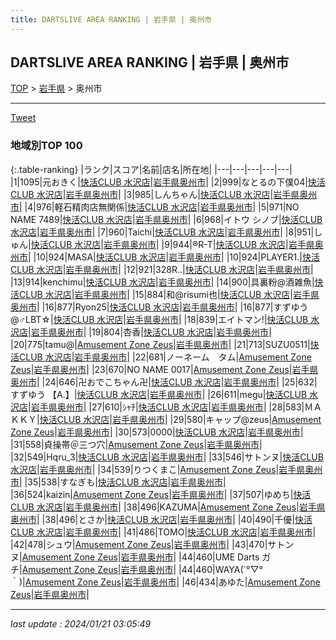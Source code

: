 ```yaml
---
title: DARTSLIVE AREA RANKING | 岩手県 | 奥州市
---
```

## DARTSLIVE AREA RANKING | 岩手県 | 奥州市

[TOP](/darts/rank/) > [岩手県](/darts/rank/岩手県/) > 奥州市

___

<a href="https://twitter.com/share?ref_src=twsrc%5Etfw" data-text="DARTSLIVE AREA RANKING | 岩手県奥州市" class="twitter-share-button" data-via="DARTSLIVE" data-hashtags="DARTSLIVE" data-related="DARTSLIVE" data-show-count="false">Tweet</a>

### 地域別TOP 100

{:.table-ranking}
|ランク|スコア|名前|店名|所在地|
|---|---|---|---|---|
|1|1095|元おきく|<a href="https://search.dartslive.com/jp/shop/cb2148ab75443d335f9f3321c1147265">快活CLUB 水沢店</a>|<a href="/darts/rank/岩手県/奥州市">岩手県奥州市</a>|
|2|999|なとるの下僕04|<a href="https://search.dartslive.com/jp/shop/cb2148ab75443d335f9f3321c1147265">快活CLUB 水沢店</a>|<a href="/darts/rank/岩手県/奥州市">岩手県奥州市</a>|
|3|985|しんちゃん|<a href="https://search.dartslive.com/jp/shop/cb2148ab75443d335f9f3321c1147265">快活CLUB 水沢店</a>|<a href="/darts/rank/岩手県/奥州市">岩手県奥州市</a>|
|4|976|軽石精肉店無関係|<a href="https://search.dartslive.com/jp/shop/cb2148ab75443d335f9f3321c1147265">快活CLUB 水沢店</a>|<a href="/darts/rank/岩手県/奥州市">岩手県奥州市</a>|
|5|971|NO NAME 7489|<a href="https://search.dartslive.com/jp/shop/cb2148ab75443d335f9f3321c1147265">快活CLUB 水沢店</a>|<a href="/darts/rank/岩手県/奥州市">岩手県奥州市</a>|
|6|968|イトウ シノブ|<a href="https://search.dartslive.com/jp/shop/cb2148ab75443d335f9f3321c1147265">快活CLUB 水沢店</a>|<a href="/darts/rank/岩手県/奥州市">岩手県奥州市</a>|
|7|960|Taichi|<a href="https://search.dartslive.com/jp/shop/cb2148ab75443d335f9f3321c1147265">快活CLUB 水沢店</a>|<a href="/darts/rank/岩手県/奥州市">岩手県奥州市</a>|
|8|951|しゅん|<a href="https://search.dartslive.com/jp/shop/cb2148ab75443d335f9f3321c1147265">快活CLUB 水沢店</a>|<a href="/darts/rank/岩手県/奥州市">岩手県奥州市</a>|
|9|944|®︎R-T|<a href="https://search.dartslive.com/jp/shop/cb2148ab75443d335f9f3321c1147265">快活CLUB 水沢店</a>|<a href="/darts/rank/岩手県/奥州市">岩手県奥州市</a>|
|10|924|MASA|<a href="https://search.dartslive.com/jp/shop/cb2148ab75443d335f9f3321c1147265">快活CLUB 水沢店</a>|<a href="/darts/rank/岩手県/奥州市">岩手県奥州市</a>|
|10|924|PLAYER1.|<a href="https://search.dartslive.com/jp/shop/cb2148ab75443d335f9f3321c1147265">快活CLUB 水沢店</a>|<a href="/darts/rank/岩手県/奥州市">岩手県奥州市</a>|
|12|921|328R..|<a href="https://search.dartslive.com/jp/shop/cb2148ab75443d335f9f3321c1147265">快活CLUB 水沢店</a>|<a href="/darts/rank/岩手県/奥州市">岩手県奥州市</a>|
|13|914|kenchimu|<a href="https://search.dartslive.com/jp/shop/cb2148ab75443d335f9f3321c1147265">快活CLUB 水沢店</a>|<a href="/darts/rank/岩手県/奥州市">岩手県奥州市</a>|
|14|900|具裏粉@酒雑魚|<a href="https://search.dartslive.com/jp/shop/cb2148ab75443d335f9f3321c1147265">快活CLUB 水沢店</a>|<a href="/darts/rank/岩手県/奥州市">岩手県奥州市</a>|
|15|884|和@risumi也|<a href="https://search.dartslive.com/jp/shop/cb2148ab75443d335f9f3321c1147265">快活CLUB 水沢店</a>|<a href="/darts/rank/岩手県/奥州市">岩手県奥州市</a>|
|16|877|Ryon25|<a href="https://search.dartslive.com/jp/shop/cb2148ab75443d335f9f3321c1147265">快活CLUB 水沢店</a>|<a href="/darts/rank/岩手県/奥州市">岩手県奥州市</a>|
|16|877|すずゆう@♂LBT☆|<a href="https://search.dartslive.com/jp/shop/cb2148ab75443d335f9f3321c1147265">快活CLUB 水沢店</a>|<a href="/darts/rank/岩手県/奥州市">岩手県奥州市</a>|
|18|839|エイトマン!|<a href="https://search.dartslive.com/jp/shop/cb2148ab75443d335f9f3321c1147265">快活CLUB 水沢店</a>|<a href="/darts/rank/岩手県/奥州市">岩手県奥州市</a>|
|19|804|杏香|<a href="https://search.dartslive.com/jp/shop/cb2148ab75443d335f9f3321c1147265">快活CLUB 水沢店</a>|<a href="/darts/rank/岩手県/奥州市">岩手県奥州市</a>|
|20|775|tamu@|<a href="https://search.dartslive.com/jp/shop/f752cf3c2dcf1a770d9b047a20a7ba1e">Amusement Zone Zeus</a>|<a href="/darts/rank/岩手県/奥州市">岩手県奥州市</a>|
|21|713|SUZU0511|<a href="https://search.dartslive.com/jp/shop/cb2148ab75443d335f9f3321c1147265">快活CLUB 水沢店</a>|<a href="/darts/rank/岩手県/奥州市">岩手県奥州市</a>|
|22|681|ノーネーム　タム|<a href="https://search.dartslive.com/jp/shop/f752cf3c2dcf1a770d9b047a20a7ba1e">Amusement Zone Zeus</a>|<a href="/darts/rank/岩手県/奥州市">岩手県奥州市</a>|
|23|670|NO NAME 0017|<a href="https://search.dartslive.com/jp/shop/f752cf3c2dcf1a770d9b047a20a7ba1e">Amusement Zone Zeus</a>|<a href="/darts/rank/岩手県/奥州市">岩手県奥州市</a>|
|24|646|卍おでこちゃん卍|<a href="https://search.dartslive.com/jp/shop/cb2148ab75443d335f9f3321c1147265">快活CLUB 水沢店</a>|<a href="/darts/rank/岩手県/奥州市">岩手県奥州市</a>|
|25|632|すずゆう 【A.】|<a href="https://search.dartslive.com/jp/shop/cb2148ab75443d335f9f3321c1147265">快活CLUB 水沢店</a>|<a href="/darts/rank/岩手県/奥州市">岩手県奥州市</a>|
|26|611|megu|<a href="https://search.dartslive.com/jp/shop/cb2148ab75443d335f9f3321c1147265">快活CLUB 水沢店</a>|<a href="/darts/rank/岩手県/奥州市">岩手県奥州市</a>|
|27|610|ｼｬﾁ|<a href="https://search.dartslive.com/jp/shop/cb2148ab75443d335f9f3321c1147265">快活CLUB 水沢店</a>|<a href="/darts/rank/岩手県/奥州市">岩手県奥州市</a>|
|28|583|ＭＡＫＫＹ|<a href="https://search.dartslive.com/jp/shop/cb2148ab75443d335f9f3321c1147265">快活CLUB 水沢店</a>|<a href="/darts/rank/岩手県/奥州市">岩手県奥州市</a>|
|29|580|キャップ@zeus|<a href="https://search.dartslive.com/jp/shop/f752cf3c2dcf1a770d9b047a20a7ba1e">Amusement Zone Zeus</a>|<a href="/darts/rank/岩手県/奥州市">岩手県奥州市</a>|
|30|573|0000|<a href="https://search.dartslive.com/jp/shop/cb2148ab75443d335f9f3321c1147265">快活CLUB 水沢店</a>|<a href="/darts/rank/岩手県/奥州市">岩手県奥州市</a>|
|31|558|貞操帯＠三つ穴|<a href="https://search.dartslive.com/jp/shop/f752cf3c2dcf1a770d9b047a20a7ba1e">Amusement Zone Zeus</a>|<a href="/darts/rank/岩手県/奥州市">岩手県奥州市</a>|
|32|549|Hqru_3|<a href="https://search.dartslive.com/jp/shop/cb2148ab75443d335f9f3321c1147265">快活CLUB 水沢店</a>|<a href="/darts/rank/岩手県/奥州市">岩手県奥州市</a>|
|33|546|サトンヌ|<a href="https://search.dartslive.com/jp/shop/cb2148ab75443d335f9f3321c1147265">快活CLUB 水沢店</a>|<a href="/darts/rank/岩手県/奥州市">岩手県奥州市</a>|
|34|539|りつくまこ|<a href="https://search.dartslive.com/jp/shop/f752cf3c2dcf1a770d9b047a20a7ba1e">Amusement Zone Zeus</a>|<a href="/darts/rank/岩手県/奥州市">岩手県奥州市</a>|
|35|538|すなぎも|<a href="https://search.dartslive.com/jp/shop/cb2148ab75443d335f9f3321c1147265">快活CLUB 水沢店</a>|<a href="/darts/rank/岩手県/奥州市">岩手県奥州市</a>|
|36|524|kaizin|<a href="https://search.dartslive.com/jp/shop/f752cf3c2dcf1a770d9b047a20a7ba1e">Amusement Zone Zeus</a>|<a href="/darts/rank/岩手県/奥州市">岩手県奥州市</a>|
|37|507|ゆめち|<a href="https://search.dartslive.com/jp/shop/cb2148ab75443d335f9f3321c1147265">快活CLUB 水沢店</a>|<a href="/darts/rank/岩手県/奥州市">岩手県奥州市</a>|
|38|496|KAZUMA|<a href="https://search.dartslive.com/jp/shop/f752cf3c2dcf1a770d9b047a20a7ba1e">Amusement Zone Zeus</a>|<a href="/darts/rank/岩手県/奥州市">岩手県奥州市</a>|
|38|496|とさか|<a href="https://search.dartslive.com/jp/shop/cb2148ab75443d335f9f3321c1147265">快活CLUB 水沢店</a>|<a href="/darts/rank/岩手県/奥州市">岩手県奥州市</a>|
|40|490|千優|<a href="https://search.dartslive.com/jp/shop/cb2148ab75443d335f9f3321c1147265">快活CLUB 水沢店</a>|<a href="/darts/rank/岩手県/奥州市">岩手県奥州市</a>|
|41|486|TOMO|<a href="https://search.dartslive.com/jp/shop/cb2148ab75443d335f9f3321c1147265">快活CLUB 水沢店</a>|<a href="/darts/rank/岩手県/奥州市">岩手県奥州市</a>|
|42|478|シュウ|<a href="https://search.dartslive.com/jp/shop/f752cf3c2dcf1a770d9b047a20a7ba1e">Amusement Zone Zeus</a>|<a href="/darts/rank/岩手県/奥州市">岩手県奥州市</a>|
|43|470|サトンヌ|<a href="https://search.dartslive.com/jp/shop/f752cf3c2dcf1a770d9b047a20a7ba1e">Amusement Zone Zeus</a>|<a href="/darts/rank/岩手県/奥州市">岩手県奥州市</a>|
|44|460|UME Darts ガチ|<a href="https://search.dartslive.com/jp/shop/f752cf3c2dcf1a770d9b047a20a7ba1e">Amusement Zone Zeus</a>|<a href="/darts/rank/岩手県/奥州市">岩手県奥州市</a>|
|44|460|WAYA(´°▽°｀)|<a href="https://search.dartslive.com/jp/shop/f752cf3c2dcf1a770d9b047a20a7ba1e">Amusement Zone Zeus</a>|<a href="/darts/rank/岩手県/奥州市">岩手県奥州市</a>|
|46|434|あゆた|<a href="https://search.dartslive.com/jp/shop/f752cf3c2dcf1a770d9b047a20a7ba1e">Amusement Zone Zeus</a>|<a href="/darts/rank/岩手県/奥州市">岩手県奥州市</a>|



___

_last update : 2024/01/21 03:05:49_


<script src="https://cdnjs.cloudflare.com/ajax/libs/jquery/3.6.1/jquery.min.js" integrity="sha512-aVKKRRi/Q/YV+4mjoKBsE4x3H+BkegoM/em46NNlCqNTmUYADjBbeNefNxYV7giUp0VxICtqdrbqU7iVaeZNXA==" crossorigin="anonymous" referrerpolicy="no-referrer"></script>
<script src="https://cdnjs.cloudflare.com/ajax/libs/jquery.tablesorter/2.31.3/js/jquery.tablesorter.min.js" integrity="sha512-qzgd5cYSZcosqpzpn7zF2ZId8f/8CHmFKZ8j7mU4OUXTNRd5g+ZHBPsgKEwoqxCtdQvExE5LprwwPAgoicguNg==" crossorigin="anonymous" referrerpolicy="no-referrer"></script>
<link rel="stylesheet" href="https://cdnjs.cloudflare.com/ajax/libs/jquery.tablesorter/2.31.3/css/theme.default.min.css" integrity="sha512-wghhOJkjQX0Lh3NSWvNKeZ0ZpNn+SPVXX1Qyc9OCaogADktxrBiBdKGDoqVUOyhStvMBmJQ8ZdMHiR3wuEq8+w==" crossorigin="anonymous" referrerpolicy="no-referrer" />
<script>
$(function() {
    $(".table-ranking").tablesorter({sortList:[[0, 0]]});
});
</script>

<script async src="https://platform.twitter.com/widgets.js" charset="utf-8"></script>